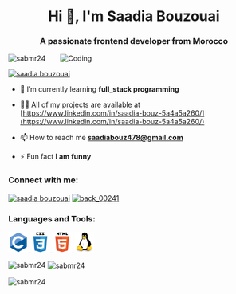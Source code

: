 <h1 align="center">Hi 👋, I'm Saadia Bouzouai</h1>
<h3 align="center">A passionate frontend developer from Morocco</h3>
<img align="right" alt="Coding" width="400" src="https://steamuserimages-a.akamaihd.net/ugc/1631947648964785474/81CBA15178466DD47195A239232202E78987B714/?imw=5000&imh=5000&ima=fit&impolicy=Letterbox&imcolor=%23000000&letterbox=false">

<p align="left"> <img src="https://komarev.com/ghpvc/?username=sabmr24&label=Profile%20views&color=0e75b6&style=flat" alt="sabmr24" /> </p>

<p align="left"> <a href="https://twitter.com/saadia bouzouai" target="blank"><img src="https://img.shields.io/twitter/follow/saadia bouzouai?logo=twitter&style=for-the-badge" alt="saadia bouzouai" /></a> </p>

- 🌱 I’m currently learning **full_stack programming**

- 👨‍💻 All of my projects are available at [https://www.linkedin.com/in/saadia-bouz-5a4a5a260/](https://www.linkedin.com/in/saadia-bouz-5a4a5a260/)

- 📫 How to reach me **saadiabouz478@gmail.com**

- ⚡ Fun fact **I am funny**

<h3 align="left">Connect with me:</h3>
<p align="left">
<a href="https://twitter.com/saadia bouzouai" target="blank"><img align="center" src="https://raw.githubusercontent.com/rahuldkjain/github-profile-readme-generator/master/src/images/icons/Social/twitter.svg" alt="saadia bouzouai" height="30" width="40" /></a>
<a href="https://instagram.com/back_00241" target="blank"><img align="center" src="https://raw.githubusercontent.com/rahuldkjain/github-profile-readme-generator/master/src/images/icons/Social/instagram.svg" alt="back_00241" height="30" width="40" /></a>
</p>

<h3 align="left">Languages and Tools:</h3>
<p align="left"> <a href="https://www.cprogramming.com/" target="_blank" rel="noreferrer"> <img src="https://raw.githubusercontent.com/devicons/devicon/master/icons/c/c-original.svg" alt="c" width="40" height="40"/> </a> <a href="https://www.w3schools.com/css/" target="_blank" rel="noreferrer"> <img src="https://raw.githubusercontent.com/devicons/devicon/master/icons/css3/css3-original-wordmark.svg" alt="css3" width="40" height="40"/> </a> <a href="https://www.w3.org/html/" target="_blank" rel="noreferrer"> <img src="https://raw.githubusercontent.com/devicons/devicon/master/icons/html5/html5-original-wordmark.svg" alt="html5" width="40" height="40"/> </a> <a href="https://www.linux.org/" target="_blank" rel="noreferrer"> <img src="https://raw.githubusercontent.com/devicons/devicon/master/icons/linux/linux-original.svg" alt="linux" width="40" height="40"/> </a> </p>

<p><img align="left" src="https://github-readme-stats.vercel.app/api/top-langs?username=sabmr24&show_icons=true&locale=en&layout=compact" alt="sabmr24" /></p>

<p>&nbsp;<img align="center" src="https://github-readme-stats.vercel.app/api?username=sabmr24&show_icons=true&locale=en" alt="sabmr24" /></p>

<p><img align="center" src="https://github-readme-streak-stats.herokuapp.com/?user=sabmr24&" alt="sabmr24" /></p>
